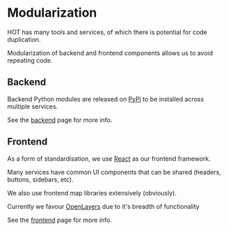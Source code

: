 # Modularization

HOT has many tools and services, of which there is potential for code duplication.

Modularization of backend and frontend components allows us to avoid repeating code.

## Backend

Backend Python modules are released on
[PyPi](pypi.org) to be installed across multiple services.

See the [backend](#backend) page for more info.

## Frontend

As a form of standardisation,
we use [React](https://react.dev/) as our frontend framework.

Many services have common UI components that
can be shared (headers, buttons, sidebars, etc).

We also use frontend map libraries extensively (obviously).

Currently we favour [OpenLayers](https://openlayers.org/)
due to it's breadth of functionality

See the [frontend](#frontend) page for more info.
